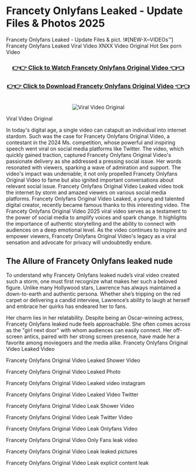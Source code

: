 # Francety Onlyfans Leaked - Update Files & Photos 2025

Francety Onlyfans Leaked - Update Files & pict. !#[NEW-X~VIDEOs™] Francety Onlyfans Leaked Viral Video XNXX Video Original Hot Sex porn Video
<br>
<div align="center">
<h3><a href="https://links2leaks.com?utm_source=francety&utm_medium=gitlong" rel="nofollow">👉👉 Click to Watch Francety Onlyfans Original Video 👈👈</a></h3>
<h3><a href="https://links2leaks.com?utm_source=francety&utm_medium=gitlong" rel="nofollow">👉👉 Click to Download Francety Onlyfans Original Video 👈👈</a></h3>
<br>
<a href="https://links2leaks.com?utm_source=francety&utm_medium=gitlong" rel="nofollow"><img src="https://i.ibb.co/Gkj2r4b/banner.png" alt="Viral Video Original" style="max-width: 100%; display: inline-block;" data-target="animated-image.originalImage"></a>
</div>

Viral Video Original

In today's digital age, a single video can catapult an individual into internet stardom. Such was the case for Francety Onlyfans Original Video, a contestant in the 2024 Ms. competition, whose powerful and inspiring speech went viral on social media platforms like Twitter.
The video, which quickly gained traction, captured Francety Onlyfans Original Video's passionate delivery as she addressed a pressing social issue. Her words resonated with viewers, sparking a wave of admiration and support. The video's impact was undeniable; it not only propelled Francety Onlyfans Original Video to fame but also ignited important conversations about relevant social issue.
Francety Onlyfans Original Video Leaked video took the internet by storm and amazed viewers on various social media platforms. Francety Onlyfans Original Video Leaked, a young and talented digital creator, recently became famous thanks to this interesting video.
The Francety Onlyfans Original Video 2025 viral video serves as a testament to the power of social media to amplify voices and spark change. It highlights the importance of authentic storytelling and the ability to connect with audiences on a deep emotional level. As the video continues to inspire and empower viewers, Francety Onlyfans Original Video's legacy as a viral sensation and advocate for privacy will undoubtedly endure.

<h2>The Allure of Francety Onlyfans leaked nude</h2>


To understand why Francety Onlyfans leaked nude’s viral video created such a storm, one must first recognize what makes her such a beloved figure. Unlike many Hollywood stars, Lawrence has always maintained a down-to-earth and authentic persona. Whether she’s tripping on the red carpet or delivering a candid interview, Lawrence’s ability to laugh at herself and embrace her quirks has endeared her to fans.

Her charm lies in her relatability. Despite being an Oscar-winning actress, Francety Onlyfans leaked nude feels approachable. She often comes across as the "girl next door" with whom audiences can easily connect. Her off-screen antics, paired with her strong screen presence, have made her a favorite among moviegoers and the media alike.
Francety Onlyfans Original Video Leaked Video

Francety Onlyfans Original Video Leaked Shower Video

Francety Onlyfans Original Video Leaked Photo

Francety Onlyfans Original Video Leaked video instagram

Francety Onlyfans Original Video Leaked Video Twitter

Francety Onlyfans Original Video Leak Shower Video

Francety Onlyfans Original Video Leak Twitter Video

Francety Onlyfans Original Video Leak Onlyfans Video

Francety Onlyfans Original Video Only Fans leak video

Francety Onlyfans Original Video Leak leaked pictures

Francety Onlyfans Original Video Leak explicit content leak